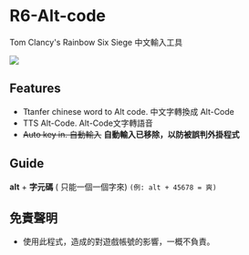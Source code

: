 # R6-Alt-code
Tom Clancy's Rainbow Six Siege 中文輸入工具

![](https://github.com/henry753951/R6-Alt-code/blob/master/%E5%9C%96%E7%89%87_2022-05-11_043003531.png?raw=true)

## Features
- Ttanfer chinese word to Alt code. 中文字轉換成 Alt-Code
- TTS Alt-Code. Alt-Code文字轉語音
- ~~Auto key in. 自動輸入~~
**自動輸入已移除，以防被誤判外掛程式**

## Guide
**alt** + **字元碼**  ( 只能一個一個字來)
```(例: alt + 45678 = 爽) ```  


## 免責聲明
* 使用此程式，造成的對遊戲帳號的影響，一概不負責。
